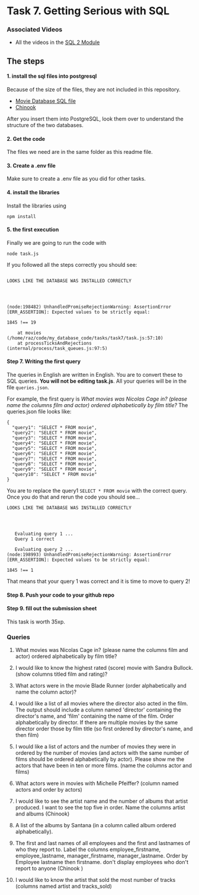 # Task 7. Getting Serious with SQL

### Associated Videos

- All the videos in the [SQL 2 Module](http://inquiryum.com/modules/sql2%20module/Sql2-Intro/)

## The steps

#### 1. install the sql files into postgresql

Because of the size of the files, they are not included in this repository.

- [Movie Database SQL file](http://www.zacharski.org/files/courses/cs350/moviesP.sql)
- [Chinook](http://www.zacharski.org/files/courses/cs350/ChinookPv2.sql)

After you insert them into PostgreSQL, look them over to understand the structure of the two databases.

#### 2. Get the code

The files we need are in the same folder as this readme file.

#### 3. Create a .env file

Make sure to create a .env file as you did for other tasks.

#### 4. install the libraries

Install the libraries using

```
npm install
```

#### 5. the first execution

Finally we are going to run the code with

`node task.js`

If you followed all the steps correctly you should see:

```

LOOKS LIKE THE DATABASE WAS INSTALLED CORRECTLY




(node:198482) UnhandledPromiseRejectionWarning: AssertionError [ERR_ASSERTION]: Expected values to be strictly equal:

1845 !== 19

    at movies (/home/raz/code/my_database_code/tasks/task7/task.js:57:10)
    at processTicksAndRejections (internal/process/task_queues.js:97:5)

```

#### Step 7. Writing the first query

The queries in English are written in English. You are to convert these to SQL queries. **You will not be editing task.js**. All your queries will be in the file `queries.json`.

For example, the first query is _What movies was Nicolas Cage in? (please name the columns film and actor) ordered alphabetically by film title?_ The queries.json file looks like:

```
{
  "query1": "SELECT * FROM movie",
  "query2": "SELECT * FROM movie",
  "query3": "SELECT * FROM movie",
  "query4": "SELECT * FROM movie",
  "query5": "SELECT * FROM movie",
  "query6": "SELECT * FROM movie",
  "query7": "SELECT * FROM movie",
  "query8": "SELECT * FROM movie",
  "query9": "SELECT * FROM movie",
  "query10": "SELECT * FROM movie"
}

```

You are to replace the query1 `SELECT * FROM movie` with the correct query. Once you do that and rerun the code you should see...

```
LOOKS LIKE THE DATABASE WAS INSTALLED CORRECTLY




   Evaluating query 1 ...
   Query 1 correct

   Evaluating query 2 ...
(node:198993) UnhandledPromiseRejectionWarning: AssertionError [ERR_ASSERTION]: Expected values to be strictly equal:

1845 !== 1

```

That means that your query 1 was correct and it is time to move to query 2!

#### Step 8. Push your code to your github repo

#### Step 9. fill out the submission sheet

This task is worth 35xp.

### Queries

1. What movies was Nicolas Cage in? (please name the columns film and actor) ordered alphabetically by film title?

2. I would like to know the highest rated (score) movie with Sandra Bullock. (show columns titled film and rating)?

3. What actors were in the movie Blade Runner (order alphabetically and name the column actor)?

4. I would like a list of all movies where the director also acted in the film. The output should include a column named 'director' containing the director's name, and 'film' containing the name of the film. Order alphabetically by director. If there are multiple movies by the same director order those by film title (so first ordered by director's name, and then film)

5. I would like a list of actors and the number of movies they were in ordered by the number of movies (and actors with the same number of films should be ordered alphabetically by actor). Please show me the actors that have been in ten or more films. (name the columns actor and films)

6. What actors were in movies with Michelle Pfeiffer? (column named actors and order by actors)

7. I would like to see the artist name and the number of albums that artist produced. I want to see the top five in order. Name the columns artist and albums (Chinook)
8. A list of the albums by Santana (in a column called album ordered alphabetically).

9. The first and last names of all employees and the first and lastnames of who they report to. Label the columns employee_firstname, employee_lastname, manager_firstname, manager_lastname. Order by Employee lastname then firstname. don't display employees who don't report to anyone (Chinook )

10. I would like to know the artist that sold the most number of tracks (columns named artist and tracks_sold)
